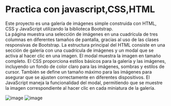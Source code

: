 <h1>Practica con javascript,CSS,HTML</h1>
<p>Este proyecto es una galería de imágenes simple construida con HTML, CSS y JavaScript utilizando la biblioteca Bootstrap. <br> La página muestra una selección de imágenes en una cuadrícula de tres columnas en diferentes tamaños de pantalla, gracias al uso de las clases responsivas de Bootstrap.
La estructura principal del HTML consiste en una sección de galería con una cuadrícula de imágenes y un modal que se activa al hacer clic en una imagen. El modal muestra la imagen en tamaño completo.
El CSS proporciona estilos básicos para la galería y las imágenes, incluyendo un fondo de color claro para las imágenes, sombras y estilos de cursor. También se define un tamaño máximo para las imágenes para asegurar que se ajusten correctamente en diferentes dispositivos.
El JavaScript maneja la funcionalidad del modal, permitiendo que se muestre la imagen correspondiente al hacer clic en cada miniatura de la galería.</p>

![image](https://github.com/AlgenisLopez03/Practica1_ElectivaDevOps/assets/141606823/4b5894da-8ae6-479e-9391-bd73368fb0a7)
![image](https://github.com/AlgenisLopez03/Practica1_ElectivaDevOps/assets/141606823/d765072b-46b8-40b5-a733-b264f09af3e7)

